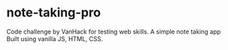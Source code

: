 # note-taking-pro
Code challenge by VanHack for testing web skills. A simple note taking app Built using vanilla JS, HTML, CSS.
